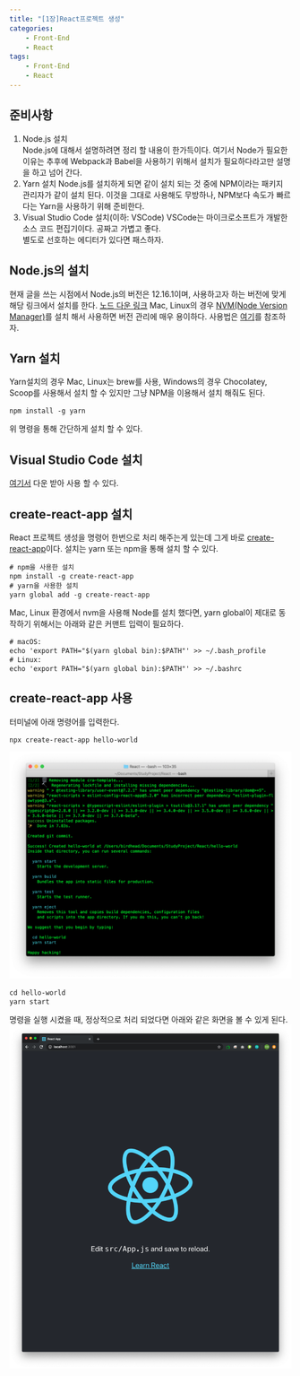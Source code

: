 ```yaml
---
title: "[1장]React프로젝트 생성"
categories: 
    - Front-End
    - React
tags: 
    - Front-End
    - React
---
```

## 준비사항
1. Node.js 설치<br>
    Node.js에 대해서 설명하려면 정리 할 내용이 한가득이다. 여기서 Node가 필요한 이유는 추후에 Webpack과 Babel을 사용하기 위해서 설치가 필요하다라고만 설명을 하고 넘어 간다.
2. Yarn 설치
    Node.js를 설치하게 되면 같이 설치 되는 것 중에 NPM이라는 패키지 관리자가 같이 설치 된다. 이것을 그대로 사용해도 무방하나, NPM보다 속도가 빠르다는 Yarn을 사용하기 위해 준비한다.
3. Visual Studio Code 설치(이하: VSCode)
    VSCode는 마이크로소프트가 개발한 소스 코드 편집기이다. 공짜고 가볍고 좋다.<br>
    별도로 선호하는 에디터가 있다면 패스하자.

## Node.js의 설치
현재 글을 쓰는 시점에서 Node.js의 버전은 12.16.1이며, 사용하고자 하는 버전에 맞게 해당 링크에서 설치를 한다. [노드 다운 링크](https://nodejs.org/ko/download/)
Mac, Linux의 경우 [NVM(Node Version Manager)](https://github.com/nvm-sh/nvm)를 설치 해서 사용하면 버전 관리에 매우 용이하다. 사용법은 [여기](](https://gist.github.com/falsy/8aa42ae311a9adb50e2ca7d8702c9af1))를 참조하자.

## Yarn 설치
Yarn설치의 경우 Mac, Linux는 brew를 사용, Windows의 경우 Chocolatey, Scoop를 사용해서 설치 할 수 있지만 그냥 NPM을 이용해서 설치 해줘도 된다. 
```
npm install -g yarn
```

위 명령을 통해 간단하게 설치 할 수 있다.

## Visual Studio Code 설치
[여기서](https://code.visualstudio.com/download) 다운 받아 사용 할 수 있다.

## create-react-app 설치
React 프로젝트 생성을 명령어 한번으로 처리 해주는게 있는데 그게 바로 [create-react-app](https://github.com/facebook/create-react-app)이다.
설치는 yarn 또는 npm을 통해 설치 할 수 있다. 
```
# npm을 사용한 설치
npm install -g create-react-app
# yarn을 사용한 설치 
yarn global add -g create-react-app
```
Mac, Linux 환경에서 nvm을 사용해 Node를 설치 했다면, yarn global이 제대로 동작하기 위해서는 아래와 같은 커맨트 입력이 필요하다.
```
# macOS:
echo 'export PATH="$(yarn global bin):$PATH"' >> ~/.bash_profile
# Linux:
echo 'export PATH="$(yarn global bin):$PATH"' >> ~/.bashrc
```

## create-react-app 사용
터미널에 아래 명령어를 입력한다.
```
npx create-react-app hello-world
```
![create-react-app-command-result](/assets/images/react2/createReactAppCommand.png)

```
cd hello-world
yarn start
```
명령을 실행 시켰을 때, 정상적으로 처리 되었다면 아래와 같은 화면을 볼 수 있게 된다.
![initPage](/assets/images/react2/initPage.png)